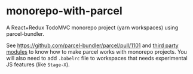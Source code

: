 # monorepo-with-parcel
A React+Redux TodoMVC monorepo project (yarn workspaces) using parcel-bundler.

See https://github.com/parcel-bundler/parcel/pull/1101 and [third party modules](https://en.parceljs.org/transforms.html#third-party-modules) to know how to make parcel works with monorepo projects. You will also need to add `.babelrc` file to workspaces that needs experimental JS features (like `Stage-X`).
